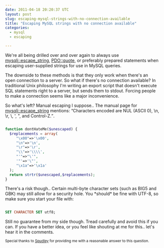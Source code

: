 ```yaml
---
date: 2011-04-18 20:20:37 UTC
layout: post
slug: escaping-mysql-strings-with-no-connection-available
title: "Escaping MySQL strings with no connection available"
categories:
  - mysql
  - escaping

---
```

<p>We're all being drilled over and over again to always use <a href="http://nl3.php.net/manual/en/mysqli.real-escape-string.php">mysqli::escape_string</a>, <a href="http://nl3.php.net/manual/en/pdo.quote.php">PDO::quote</a>, or preferably prepared statements when escaping user-supplied strings for use in MySQL queries.</p>

<p>The downside to these methods is that they only work when there's an open connection to a server. So what if there's no connection available? In traditional Unix philosophy I'm writing an export script that doesn't execute SQL statements right to a server, but sends them to stdout. Forcing people to make a connection seems like a major inconvenience.</p>

<p>So what's left? Manual escaping I suppose.. The manual page for <a href="http://nl3.php.net/manual/en/mysqli.real-escape-string.php">mysqli::escape_string</a> mentions: <q>Characters encoded are NUL (ASCII 0), \n, \r, \, ', ", and Control-Z.</q>. </p>

```php

function dontHateMe($unescaped) {
  $replacements = array(
     "\x00"=>'\x00',
     "\n"=>'\n',
     "\r"=>'\r',
     "\\"=>'\\\\',
     "'"=>"\'",
     '"'=>'\"',
     "\x1a"=>'\x1a'
  );
  return strtr($unescaped,$replacements);
}

```

<p>There's a risk though.. Certain multi-byte character sets (such as BIG5 and GBK) may still allow for a security hole. You *should* be fine with UTF-8, so make sure you start your file with:</p>

```sql

SET CHARACTER SET utf8;

```

<p>Still no guarantee from my side though. Tread carefully and avoid this if you can. If you have a better idea, or you feel like shouting at me for this.. let's hear it in the comments.</p>

<p><small>Special thanks to <a href="http://stackoverflow.com/questions/5696355/exporting-data-to-a-sql-format-how-to-escape/5702846#5702846">Spudley</a> for providing me with a reasonable answer to this question.</small></p>